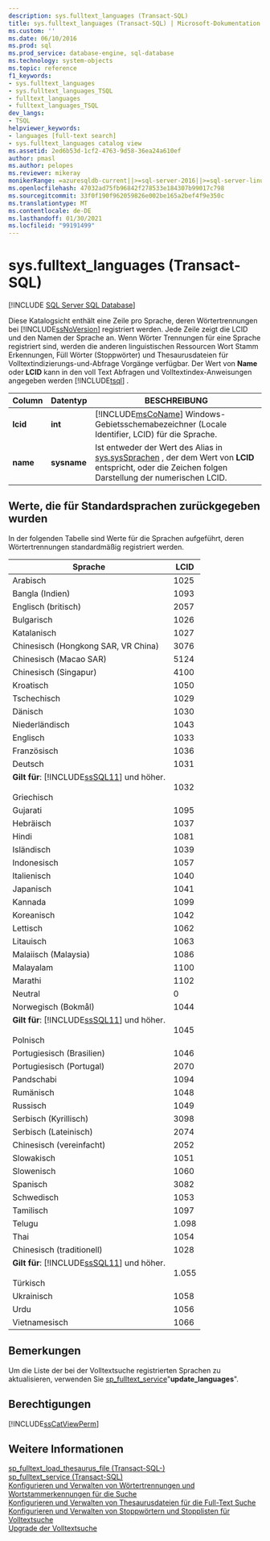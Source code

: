 ```yaml
---
description: sys.fulltext_languages (Transact-SQL)
title: sys.fulltext_languages (Transact-SQL) | Microsoft-Dokumentation
ms.custom: ''
ms.date: 06/10/2016
ms.prod: sql
ms.prod_service: database-engine, sql-database
ms.technology: system-objects
ms.topic: reference
f1_keywords:
- sys.fulltext_languages
- sys.fulltext_languages_TSQL
- fulltext_languages
- fulltext_languages_TSQL
dev_langs:
- TSQL
helpviewer_keywords:
- languages [full-text search]
- sys.fulltext_languages catalog view
ms.assetid: 2ed6b53d-1cf2-4763-9d58-36ea24a610ef
author: pmasl
ms.author: pelopes
ms.reviewer: mikeray
monikerRange: =azuresqldb-current||>=sql-server-2016||>=sql-server-linux-2017||=azuresqldb-mi-current
ms.openlocfilehash: 47032ad75fb96842f278533e184307b99017c798
ms.sourcegitcommit: 33f0f190f962059826e002be165a2bef4f9e350c
ms.translationtype: MT
ms.contentlocale: de-DE
ms.lasthandoff: 01/30/2021
ms.locfileid: "99191499"
---
```

# <a name="sysfulltext_languages-transact-sql"></a>sys.fulltext_languages (Transact-SQL)
[!INCLUDE [SQL Server SQL Database](../../includes/applies-to-version/sql-asdb.md)]

  Diese Katalogsicht enthält eine Zeile pro Sprache, deren Wörtertrennungen bei [!INCLUDE[ssNoVersion](../../includes/ssnoversion-md.md)] registriert werden. Jede Zeile zeigt die LCID und den Namen der Sprache an. Wenn Wörter Trennungen für eine Sprache registriert sind, werden die anderen linguistischen Ressourcen Wort Stamm Erkennungen, Füll Wörter (Stoppwörter) und Thesaurusdateien für Volltextindizierungs-und-Abfrage Vorgänge verfügbar. Der Wert von **Name** oder **LCID** kann in den voll Text Abfragen und Volltextindex-Anweisungen angegeben werden [!INCLUDE[tsql](../../includes/tsql-md.md)] .  
   
|Column|Datentyp|BESCHREIBUNG|  
|------------|---------------|-----------------|  
|**lcid**|**int**|[!INCLUDE[msCoName](../../includes/msconame-md.md)] Windows-Gebietsschemabezeichner (Locale Identifier, LCID) für die Sprache.|  
|**name**|**sysname**|Ist entweder der Wert des Alias in [sys.sysSprachen](../../relational-databases/system-compatibility-views/sys-syslanguages-transact-sql.md) , der dem Wert von **LCID** entspricht, oder die Zeichen folgen Darstellung der numerischen LCID.|  
  
## <a name="values-returned-for-default-languages"></a>Werte, die für Standardsprachen zurückgegeben wurden  
 In der folgenden Tabelle sind Werte für die Sprachen aufgeführt, deren Wörtertrennungen standardmäßig registriert werden.  
  
|Sprache|LCID|  
|--------------|----------|  
|Arabisch|1025|  
|Bangla (Indien)|1093|  
|Englisch (britisch)|2057|  
|Bulgarisch|1026|  
|Katalanisch|1027|  
|Chinesisch (Hongkong SAR, VR China)|3076|  
|Chinesisch (Macao SAR)|5124|  
|Chinesisch (Singapur)|4100|  
|Kroatisch|1050|  
|Tschechisch|1029|  
|Dänisch|1030|  
|Niederländisch|1043|  
|Englisch|1033|  
|Französisch|1036|  
|Deutsch|1031|  
|**Gilt für**:  [!INCLUDE[ssSQL11](../../includes/sssql11-md.md)] und höher.<br /><br /> Griechisch|1032|  
|Gujarati|1095|  
|Hebräisch|1037|  
|Hindi|1081|  
|Isländisch|1039|  
|Indonesisch|1057|  
|Italienisch|1040|  
|Japanisch|1041|  
|Kannada|1099|  
|Koreanisch|1042|  
|Lettisch|1062|  
|Litauisch|1063|  
|Malaiisch (Malaysia)|1086|  
|Malayalam|1100|  
|Marathi|1102|  
|Neutral|0|  
|Norwegisch (Bokmål)|1044|  
|**Gilt für**:  [!INCLUDE[ssSQL11](../../includes/sssql11-md.md)] und höher.<br /><br /> Polnisch|1045|  
|Portugiesisch (Brasilien)|1046|  
|Portugiesisch (Portugal)|2070|  
|Pandschabi|1094|  
|Rumänisch|1048|  
|Russisch|1049|  
|Serbisch (Kyrillisch)|3098|  
|Serbisch (Lateinisch)|2074|  
|Chinesisch (vereinfacht)|2052|  
|Slowakisch|1051|  
|Slowenisch|1060|  
|Spanisch|3082|  
|Schwedisch|1053|  
|Tamilisch|1097|  
|Telugu|1.098|  
|Thai|1054|  
|Chinesisch (traditionell)|1028|  
|**Gilt für**:  [!INCLUDE[ssSQL11](../../includes/sssql11-md.md)] und höher.<br /><br /> Türkisch|1.055|  
|Ukrainisch|1058|  
|Urdu|1056|  
|Vietnamesisch|1066|  
  
## <a name="remarks"></a>Bemerkungen  
 Um die Liste der bei der Volltextsuche registrierten Sprachen zu aktualisieren, verwenden Sie [sp_fulltext_service](../../relational-databases/system-stored-procedures/sp-fulltext-service-transact-sql.md)"**update_languages**".  
  
## <a name="permissions"></a>Berechtigungen  
 [!INCLUDE[ssCatViewPerm](../../includes/sscatviewperm-md.md)]  
  
## <a name="see-also"></a>Weitere Informationen  
 [sp_fulltext_load_thesaurus_file &#40;Transact-SQL-&#41;](../../relational-databases/system-stored-procedures/sp-fulltext-load-thesaurus-file-transact-sql.md)   
 [sp_fulltext_service &#40;Transact-SQL&#41;](../../relational-databases/system-stored-procedures/sp-fulltext-service-transact-sql.md)   
 [Konfigurieren und Verwalten von Wörtertrennungen und Wortstammerkennungen für die Suche](../../relational-databases/search/configure-and-manage-word-breakers-and-stemmers-for-search.md)   
 [Konfigurieren und Verwalten von Thesaurusdateien für die Full-Text Suche](../../relational-databases/search/configure-and-manage-thesaurus-files-for-full-text-search.md)   
 [Konfigurieren und Verwalten von Stoppwörtern und Stopplisten für Volltextsuche](../../relational-databases/search/configure-and-manage-stopwords-and-stoplists-for-full-text-search.md)   
 [Upgrade der Volltextsuche](../../relational-databases/search/upgrade-full-text-search.md)  
  
  
